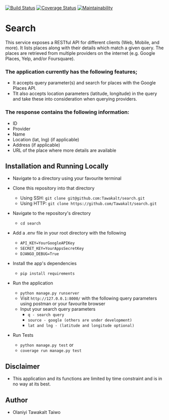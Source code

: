 [![Build Status](https://travis-ci.com/Tawakalt/search.svg?branch=develop)](https://travis-ci.com/Tawakalt/search) [![Coverage Status](https://coveralls.io/repos/github/Tawakalt/search/badge.svg?branch=develop)](https://coveralls.io/github/Tawakalt/search?branch=develop) [![Maintainability](https://api.codeclimate.com/v1/badges/25d9fc24d6db937636c3/maintainability)](https://codeclimate.com/github/Tawakalt/search/maintainability)

# Search
This service exposes a RESTful API for different clients (Web, Mobile, and more).
It lists places along with their details which match a given query. The places are retrieved from multiple providers on the internet (e.g. Google Places, Yelp, and/or Foursquare). 

### The application currently has the following features;
- It accepts query parameter(s) and search for places with the Google Places API.
- TIt also accepts location parameters (latitude, longitude) in the query and take these into consideration when querying providers.

### The response contains the following information:
- ID
- Provider
- Name
- Location (lat, lng) (if applicable)
- Address (if applicable)
- URL of the place where more details are available

## Installation and Running Locally

- Navigate to a directory using your favourite terminal
​  
- Clone this repository into that directory  
  - Using SSH: `git clone git@github.com:Tawakalt/search.git`  
  - Using HTTP: `git clone https://github.com/Tawakalt/search.git`  
 
- Navigate to the repository's directory  
  - `cd search` 

- Add a .env file in your root directory with the following
    - `API_KEY=YourGoogleAPIKey`
    - `SECRET_KEY=YourAppsSecretKey`
    - `DJANGO_DEBUG=True`
    
- Install the app's dependencies  
  - `pip install requirements` 

- Run the application  
  - `python manage.py runserver`
  - Visit `http://127.0.0.1:8000/` with the following query parameters using postman or your favourite browser
  - Input your search query parameters
    - `q - search query`
    - `source - google (others are under development)`
    - `lat and lng - (latitude and longitude optional)`

- Run Tests 
  - `python manage.py test` or
  - `coverage run manage.py test`

## Disclaimer
- This application and its functions are limited by time constraint and is in no way at its best.

## Author
- Olaniyi Tawakalt Taiwo
